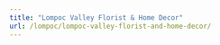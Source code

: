 ```yaml
---
title: "Lompoc Valley Florist & Home Decor"
url: /lompoc/lompoc-valley-florist-and-home-decor/
---
```

